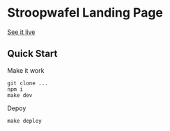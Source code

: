# Stroopwafel Landing Page

[See it live](https://stroopwafel.app)

## Quick Start
Make it work
```
git clone ...
npm i
make dev
```

Depoy
```
make deploy
```
